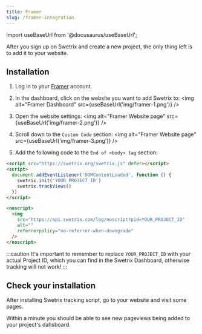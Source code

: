 ```yaml
---
title: Framer
slug: /framer-integration
---
```


import useBaseUrl from '@docusaurus/useBaseUrl';

After you sign up on Swetrix and create a new project, the only thing left is to add it to your website.

## Installation

1. Log in to your [Framer](https://www.framer.com) account.
2. In the dashboard, click on the website you want to add Swetrix to:
   <img alt="Framer Dashboard" src={useBaseUrl('img/framer-1.png')} />

3. Open the website settings:
   <img alt="Framer Website page" src={useBaseUrl('img/framer-2.png')} />

4. Scroll down to the `Custom Code` section:
   <img alt="Framer Website page" src={useBaseUrl('img/framer-3.png')} />

5. Add the following code to the `End of <body> tag` section:

```html
<script src="https://swetrix.org/swetrix.js" defer></script>
<script>
  document.addEventListener('DOMContentLoaded', function () {
    swetrix.init('YOUR_PROJECT_ID')
    swetrix.trackViews()
  })
</script>

<noscript>
  <img
    src="https://api.swetrix.com/log/noscript?pid=YOUR_PROJECT_ID"
    alt=""
    referrerpolicy="no-referrer-when-downgrade"
  />
</noscript>
```

:::caution
It's important to remember to replace `YOUR_PROJECT_ID` with your actual Project ID, which you can find in the Swetrix Dashboard, otherwise tracking will not work!
:::

## Check your installation

After installing Swetrix tracking script, go to your website and visit some pages.

Within a minute you should be able to see new pageviews being added to your project's dahsboard.
